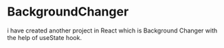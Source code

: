 # BackgroundChanger
i have created another project in React which is Background Changer with the help of useState hook. 
